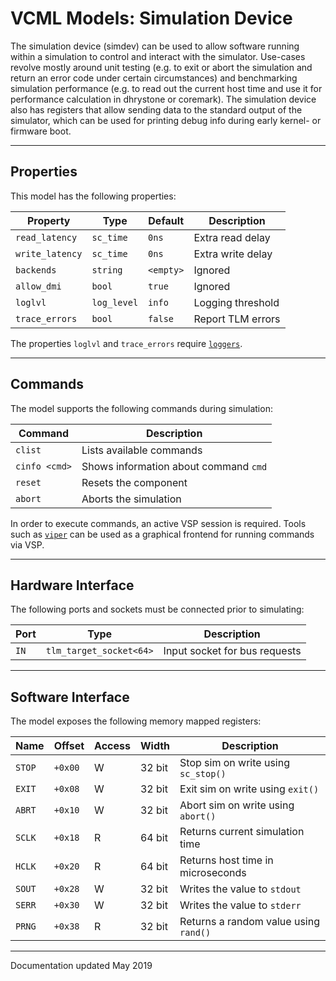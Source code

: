 # VCML Models: Simulation Device
The simulation device (simdev) can be used to allow software running within a
simulation to control and interact with the simulator. Use-cases revolve mostly
around unit testing (e.g. to exit or abort the simulation and return an error
code under certain circumstances) and benchmarking simulation performance (e.g.
to read out the current host time and use it for performance calculation in
dhrystone or coremark). The simulation device also has registers that allow
sending data to the standard output of the simulator, which can be used for
printing debug info during early kernel- or firmware boot.

----
## Properties
This model has the following properties:

| Property        | Type        | Default    | Description                   |
| --------------- | ----------- | ---------- | ----------------------------- |
| `read_latency`  | `sc_time`   | `0ns`      | Extra read delay              |
| `write_latency` | `sc_time`   | `0ns`      | Extra write delay             |
| `backends`      | `string`    | `<empty>`  | Ignored                       |
| `allow_dmi`     | `bool`      | `true`     | Ignored                       |
| `loglvl`        | `log_level` | `info`     | Logging threshold             |
| `trace_errors`  | `bool`      | `false`    | Report TLM errors             |

The properties `loglvl` and `trace_errors` require [`loggers`](../logging.md).

----
## Commands
The model supports the following commands during simulation:

| Command       | Description                           |
| ------------- | ------------------------------------- |
| `clist`       | Lists available commands              |
| `cinfo <cmd>` | Shows information about command `cmd` |
| `reset`       | Resets the component                  |
| `abort`       | Aborts the simulation                 |

In order to execute commands, an active VSP session is required. Tools such
as [`viper`](https://github.com/janweinstock/viper/) can be used as a
graphical frontend for running commands via VSP.

----
## Hardware Interface
The following ports and sockets must be connected prior to simulating:

| Port  | Type                    | Description                   |
| ----- | ----------------------- | ----------------------------- |
| `IN`  | `tlm_target_socket<64>` | Input socket for bus requests |

----
## Software Interface
The model exposes the following memory mapped registers:

| Name   | Offset  | Access | Width  | Description                           |
| ------ | ------- | ------ | ------ | ------------------------------------- |
| `STOP` | `+0x00` |   W    | 32 bit | Stop sim on write using `sc_stop()`   |
| `EXIT` | `+0x08` |   W    | 32 bit | Exit sim on write using `exit()`      |
| `ABRT` | `+0x10` |   W    | 32 bit | Abort sim on write using `abort()`    |
| `SCLK` | `+0x18` |   R    | 64 bit | Returns current simulation time       |
| `HCLK` | `+0x20` |   R    | 64 bit | Returns host time in microseconds     |
| `SOUT` | `+0x28` |   W    | 32 bit | Writes the value to `stdout`          |
| `SERR` | `+0x30` |   W    | 32 bit | Writes the value to `stderr`          |
| `PRNG` | `+0x38` |   R    | 32 bit | Returns a random value using `rand()` |

----
Documentation updated May 2019
